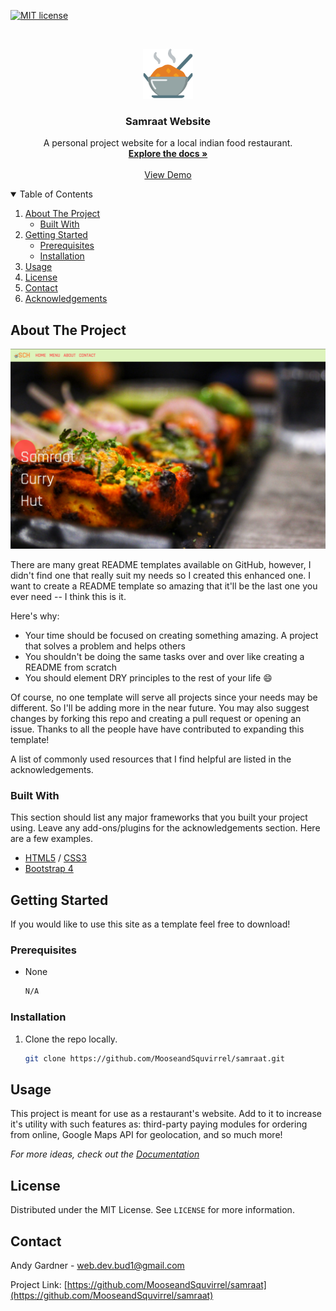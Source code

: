 <!--
*** Thanks for checking out the Best-README-Template. If you have a suggestion
*** that would make this better, please fork the repo and create a pull request
*** or simply open an issue with the tag "enhancement".
*** Thanks again! Now go create something AMAZING! :D
-->


<!-- PROJECT SHIELDS -->
<!--
*** I'm using markdown "reference style" links for readability.
*** Reference links are enclosed in brackets [ ] instead of parentheses ( ).
*** See the bottom of this document for the declaration of the reference variables
*** for contributors-url, forks-url, etc. This is an optional, concise syntax you may use.
*** https://www.markdownguide.org/basic-syntax/#reference-style-links
-->

[![MIT license](https://img.shields.io/badge/License-MIT-blue.svg)](https://lbesson.mit-license.org/)


<!-- PROJECT LOGO -->
<br />
<p align="center">
  <a href="https://github.com/MooseandSquvirrel/samraat/tree/master/README.md">
    <img src="imgs/curry.svg" alt="Logo" width="80" height="80">
  </a>

  <h3 align="center">Samraat Website</h3>

  <p align="center">
    A personal project website for a local indian food restaurant.
    <br />
    <a href="https://github.com/MooseandSquvirrel/samraat"><strong>Explore the docs »</strong></a>
    <br />
    <br />
    <a href="https://samraat-portfolio.herokuapp.com/">View Demo</a>
  </p>
</p>



<!-- TABLE OF CONTENTS -->
<details open="open">
  <summary>Table of Contents</summary>
  <ol>
    <li>
      <a href="#about-the-project">About The Project</a>
      <ul>
        <li><a href="#built-with">Built With</a></li>
      </ul>
    </li>
    <li>
      <a href="#getting-started">Getting Started</a>
      <ul>
        <li><a href="#prerequisites">Prerequisites</a></li>
        <li><a href="#installation">Installation</a></li>
      </ul>
    </li>
    <li><a href="#usage">Usage</a></li>
    <li><a href="#license">License</a></li>
    <li><a href="#contact">Contact</a></li>
    <li><a href="#acknowledgements">Acknowledgements</a></li>
  </ol>
</details>



<!-- ABOUT THE PROJECT -->
## About The Project

![Samraat Home Page](imgs/samraatLanding.png)

There are many great README templates available on GitHub, however, I didn't find one that really suit my needs so I created this enhanced one. I want to create a README template so amazing that it'll be the last one you ever need -- I think this is it.

Here's why:
* Your time should be focused on creating something amazing. A project that solves a problem and helps others
* You shouldn't be doing the same tasks over and over like creating a README from scratch
* You should element DRY principles to the rest of your life :smile:

Of course, no one template will serve all projects since your needs may be different. So I'll be adding more in the near future. You may also suggest changes by forking this repo and creating a pull request or opening an issue. Thanks to all the people have have contributed to expanding this template!

A list of commonly used resources that I find helpful are listed in the acknowledgements.

### Built With

This section should list any major frameworks that you built your project using. Leave any add-ons/plugins for the acknowledgements section. Here are a few examples.
* [HTML5](https://html.com/html5/) / [CSS3](https://developer.mozilla.org/en-US/docs/Web/CSS)
* [Bootstrap 4](https://getbootstrap.com/docs/4.4/getting-started/introduction/)



<!-- GETTING STARTED -->
## Getting Started

If you would like to use this site as a template feel free to download!

### Prerequisites

* None
  ```sh
  N/A
  ```

### Installation

1. Clone the repo locally.
   ```sh
   git clone https://github.com/MooseandSquvirrel/samraat.git
   ```


<!-- USAGE EXAMPLES -->
## Usage

This project is meant for use as a restaurant's website. Add to it to increase it's utility with such features as: third-party paying modules for ordering from online, Google Maps API for geolocation, and so much more!

_For more ideas, check out the [Documentation](https://github.com/MooseandSquvirrel/samraat)_



<!-- LICENSE -->
## License

Distributed under the MIT License. See `LICENSE` for more information.



<!-- CONTACT -->
## Contact

Andy Gardner - web.dev.bud1@gmail.com

Project Link: [https://github.com/MooseandSquvirrel/samraat](https://github.com/MooseandSquvirrel/samraat)




<!-- MARKDOWN LINKS & IMAGES -->
<!-- https://www.markdownguide.org/basic-syntax/#reference-style-links -->

